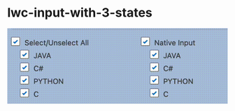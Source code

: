 # lwc-input-with-3-states

![](https://github.com/lcycug/image-hosting-service/blob/dev/2024-01-20/UP1L8Y.gif)